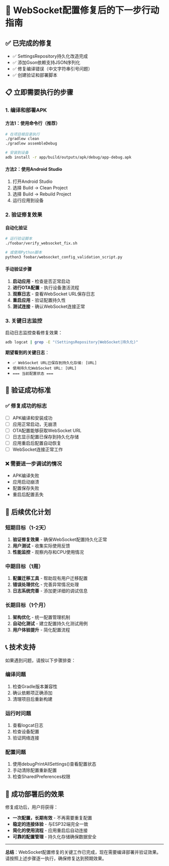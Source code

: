 # 🚀 WebSocket配置修复后的下一步行动指南

## ✅ 已完成的修复
- ✅ SettingsRepository持久化改造完成
- ✅ 添加Gson依赖支持JSON序列化  
- ✅ 修复编译错误（中文字符串引号问题）
- ✅ 创建验证和部署脚本

## 📋 立即需要执行的步骤

### 1. 编译和部署APK

#### 方法1：使用命令行（推荐）
```bash
# 在项目根目录执行
./gradlew clean
./gradlew assembleDebug

# 安装到设备
adb install -r app/build/outputs/apk/debug/app-debug.apk
```

#### 方法2：使用Android Studio
1. 打开Android Studio
2. 选择 Build → Clean Project
3. 选择 Build → Rebuild Project
4. 运行应用到设备

### 2. 验证修复效果

#### 自动化验证
```bash
# 运行验证脚本
./foobar/verify_websocket_fix.sh

# 或使用Python脚本
python3 foobar/websocket_config_validation_script.py
```

#### 手动验证步骤
1. **启动应用** - 检查是否正常启动
2. **进行OTA配置** - 执行设备激活流程
3. **观察日志** - 查看WebSocket URL保存日志
4. **重启应用** - 验证配置持久性
5. **测试连接** - 确认WebSocket连接正常

### 3. 关键日志监控

启动日志监控查看修复效果：
```bash
adb logcat | grep -E "(SettingsRepository|WebSocket|持久化)"
```

**期望看到的关键日志**：
- `✅ WebSocket URL已保存到持久化存储: [URL]`
- `使用持久化WebSocket URL: [URL]`
- `=== 当前配置状态 ===`

## 🎯 验证成功标准

### ✅ 修复成功的标志
- [ ] APK编译和安装成功
- [ ] 应用正常启动，无崩溃
- [ ] OTA配置能够获取WebSocket URL
- [ ] 日志显示配置已保存到持久化存储
- [ ] 应用重启后配置自动恢复
- [ ] WebSocket连接正常工作

### ❌ 需要进一步调试的情况
- APK编译失败
- 应用启动崩溃
- 配置保存失败
- 重启后配置丢失

## 🔧 后续优化计划

### 短期目标（1-2天）
1. **验证修复效果** - 确保WebSocket配置持久化正常
2. **用户测试** - 收集实际使用反馈
3. **性能监控** - 观察内存和CPU使用情况

### 中期目标（1周）
1. **配置迁移工具** - 帮助现有用户迁移配置
2. **错误处理优化** - 完善异常情况处理
3. **日志系统完善** - 添加更详细的调试信息

### 长期目标（1个月）
1. **架构优化** - 统一配置管理机制
2. **自动化测试** - 建立配置持久化测试用例
3. **用户体验提升** - 简化配置流程

## 📞 技术支持

如果遇到问题，请按以下步骤排查：

### 编译问题
1. 检查Gradle版本兼容性
2. 确认依赖项正确添加
3. 清理项目后重新构建

### 运行时问题
1. 查看logcat日志
2. 检查设备配置
3. 验证网络连接

### 配置问题
1. 使用debugPrintAllSettings()查看配置状态
2. 手动清除配置重新配置
3. 检查SharedPreferences权限

## 🎉 成功部署后的效果

修复成功后，用户将获得：
- **一次配置，长期有效** - 不再需要重复配置
- **稳定的连接体验** - 与ESP32端完全一致
- **简化的使用流程** - 应用重启后自动连接
- **可靠的配置管理** - 持久化存储确保数据安全

---

**总结**：WebSocket配置修复的关键工作已完成，现在需要编译部署并验证效果。请按照上述步骤逐一执行，确保修复达到预期效果。 